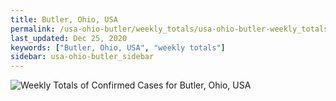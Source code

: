 ```yaml
---
title: Butler, Ohio, USA
permalink: /usa-ohio-butler/weekly_totals/usa-ohio-butler-weekly_totals.html
last_updated: Dec 25, 2020
keywords: ["Butler, Ohio, USA", "weekly totals"]
sidebar: usa-ohio-butler_sidebar
---
```


![Weekly Totals of Confirmed Cases for Butler, Ohio, USA](/covid_tracker/images/graphs/usa-ohio-butler-weekly_totals_graph.png)
